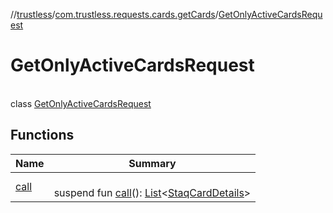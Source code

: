 //[trustless](../../../index.md)/[com.trustless.requests.cards.getCards](../index.md)/[GetOnlyActiveCardsRequest](index.md)

# GetOnlyActiveCardsRequest

\
class [GetOnlyActiveCardsRequest](index.md)

## Functions

| Name | Summary |
|---|---|
| [call](call.md) | <br>suspend fun [call](call.md)(): [List](https://kotlinlang.org/api/latest/jvm/stdlib/kotlin.collections/-list/index.html)&lt;[StaqCardDetails](../../com.trustless.requests.cards/-staq-card-details/index.md)&gt; |
